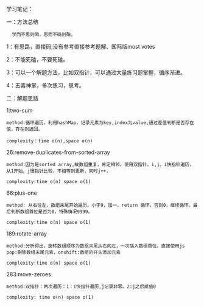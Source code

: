 学习笔记：

一：方法总结

      学而不思则罔，思而不码则殆。

 1：有思路，直接码;没有参考直接参考题解、国际版most votes

 2：不能死磕，不要死磕。

 3：可以一个解题方法，比如双指针，可以通过大量练习题掌握，循序渐进。

 4：五毒神掌，多次练习，思考。

二：解题思路

 1:two-sum
 
 	method:循环遍历，利用hashMap，记录元素为key,index为value,通过差值判断是否存在值，存在则返回。
 
 	complexity：time o(n),space o(n)
 
 26:remove-duplicates-from-sorted-array
 
 	method:因为是sorted array,故数组重复，肯定相邻。使用双指针，i,j。i快指针遍历，从1开始，j慢指针比较，不相等则更新，同时j++.
 
 	complexity:time o(n) space o(1)
 
 66:plus-one
 
 	method: 从右往左，数组末尾开始遍历，小于9，加一，return 循环，否则0，继续循环。最后判断数组首位是否为0，特殊情况9999。
 
 	complexity:time o(n) space o(1)
 
 189:rotate-array
 
 	method:分析得出，旋转数组顺序为数组末尾从右向左，一次插入数组首位。直接使用js pop:删除数组末尾元素，onshift:数组的开头添加元素
 
 	complexity:time o(n) space o(1)
 
 283:move-zeroes
 
 	method:双指针：两次遍历：1：i快指针遍历,j记录非零。2:j之后赋值0
 
 	complexity: time o(n) space o(1)
 
